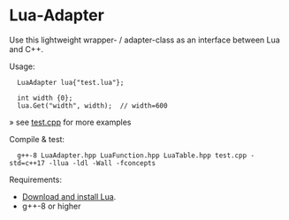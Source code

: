 # Lua-Adapter
Use this lightweight wrapper- / adapter-class as an interface between Lua and C++.

Usage:

      LuaAdapter lua{"test.lua"};

      int width {0};
      lua.Get("width", width);  // width=600
» see [test.cpp](https://github.com/JlnWntr/Lua-Adapter/blob/master/test.cpp) for more examples

Compile & test:

      g++-8 LuaAdapter.hpp LuaFunction.hpp LuaTable.hpp test.cpp -std=c++17 -llua -ldl -Wall -fconcepts


Requirements:

- [Download and install Lua](https://www.lua.org/download.html).
- g++-8 or higher

